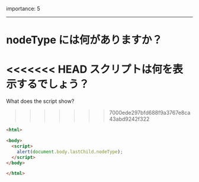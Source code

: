 importance: 5

---

# nodeType には何がありますか？

<<<<<<< HEAD
スクリプトは何を表示するでしょう？
=======
What does the script show?
>>>>>>> 7000ede297bfd688f9a3767e8ca43abd9242f322

```html
<html>

<body>
  <script>
    alert(document.body.lastChild.nodeType);
  </script>
</body>

</html>
```
